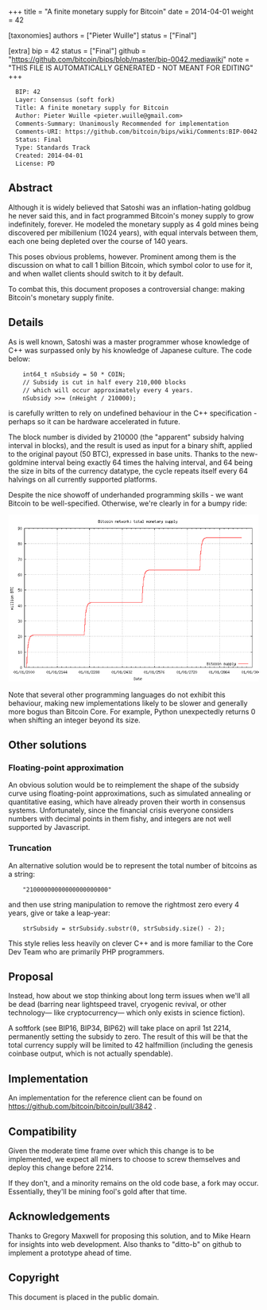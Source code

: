 
+++
title = "A finite monetary supply for Bitcoin"
date = 2014-04-01
weight = 42

[taxonomies]
authors = ["Pieter Wuille"]
status = ["Final"]

[extra]
bip = 42
status = ["Final"]
github = "https://github.com/bitcoin/bips/blob/master/bip-0042.mediawiki"
note = "THIS FILE IS AUTOMATICALLY GENERATED - NOT MEANT FOR EDITING"
+++

```
  BIP: 42
  Layer: Consensus (soft fork)
  Title: A finite monetary supply for Bitcoin
  Author: Pieter Wuille <pieter.wuille@gmail.com>
  Comments-Summary: Unanimously Recommended for implementation
  Comments-URI: https://github.com/bitcoin/bips/wiki/Comments:BIP-0042
  Status: Final
  Type: Standards Track
  Created: 2014-04-01
  License: PD
```

<h2>Abstract</h2>


Although it is widely believed that Satoshi was an inflation-hating goldbug he never said this, and in fact programmed Bitcoin's money supply to grow indefinitely, forever. He modeled the monetary supply as 4 gold mines being discovered per mibillenium (1024 years), with equal intervals between them, each one being depleted over the course of 140 years.

This poses obvious problems, however. Prominent among them is the discussion on what to call 1 billion Bitcoin, which symbol color to use for it, and when wallet clients should switch to it by default.

To combat this, this document proposes a controversial change: making Bitcoin's monetary supply finite.

<h2>Details</h2>


As is well known, Satoshi was a master programmer whose knowledge of C++ was surpassed only by his knowledge of Japanese culture. The code below:

```
    int64_t nSubsidy = 50 * COIN;
    // Subsidy is cut in half every 210,000 blocks
    // which will occur approximately every 4 years.
    nSubsidy >>= (nHeight / 210000);
```


is carefully written to rely on undefined behaviour in the C++ specification - perhaps so it can be hardware accelerated in future.

The block number is divided by 210000 (the "apparent" subsidy halving interval in blocks), and the result is used as input for a binary shift, applied to the original payout (50 BTC), expressed in base units. Thanks to the new-goldmine interval being exactly 64 times the halving interval, and 64 being the size in bits of the currency datatype, the cycle repeats itself every 64 halvings on all currently supported platforms.

Despite the nice showoff of underhanded programming skills - we want Bitcoin to be well-specified. Otherwise, we're clearly in for a bumpy ride:

<img src="bip-0042/inflation.png"></img>

Note that several other programming languages do not exhibit this behaviour, making new implementations likely to be slower and generally more bogus than Bitcoin Core. For example, Python unexpectedly returns 0 when shifting an integer beyond its size.

<h2>Other solutions</h2>


<h3>Floating-point approximation</h3>


An obvious solution would be to reimplement the shape of the subsidy curve using floating-point approximations, such as simulated annealing or quantitative easing, which have already proven their worth in consensus systems. Unfortunately, since the financial crisis everyone considers numbers with decimal points in them fishy, and integers are not well supported by Javascript. 

<h3>Truncation</h3>


An alternative solution would be to represent the total number of bitcoins as a string:

```
    "21000000000000000000000"
```


and then use string manipulation to remove the rightmost zero every 4 years, give or take a leap-year:

```
    strSubsidy = strSubsidy.substr(0, strSubsidy.size() - 2);
```


This style relies less heavily on clever C++ and is more familiar to the Core Dev Team who are primarily PHP programmers.

<h2>Proposal</h2>


Instead, how about we stop thinking about long term issues when we'll all be dead (barring near lightspeed travel, cryogenic revival, or other technology— like cryptocurrency— which only exists in science fiction).

A softfork (see BIP16, BIP34, BIP62) will take place on april 1st 2214, permanently setting the subsidy to zero. The result of this will be that the total currency supply will be limited to 42 halfmillion (including the genesis coinbase output, which is not actually spendable).

<h2>Implementation</h2>


An implementation for the reference client can be found on https://github.com/bitcoin/bitcoin/pull/3842 .

<h2>Compatibility</h2>


Given the moderate time frame over which this change is to be implemented, we expect all miners to choose to screw themselves and deploy this change before 2214.

If they don't, and a minority remains on the old code base, a fork may occur. Essentially, they'll be mining fool's gold after that time.

<h2>Acknowledgements</h2>


Thanks to Gregory Maxwell for proposing this solution, and to Mike Hearn for insights into web development. Also thanks to "ditto-b" on github to implement a prototype ahead of time.

<h2>Copyright</h2>


This document is placed in the public domain.
